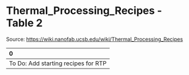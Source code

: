 # Thermal_Processing_Recipes - Table 2

Source: https://wiki.nanofab.ucsb.edu/wiki/Thermal_Processing_Recipes

| 0                                   |
|:------------------------------------|
| To Do: Add starting recipes for RTP |